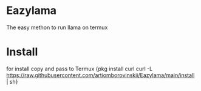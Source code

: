 # Eazylama
The easy methon to run llama on termux
# Install
for install copy and pass to Termux
{pkg install curl
curl -L https://raw.githubusercontent.com/artiomborovinskii/Eazylama/main/install | sh}
